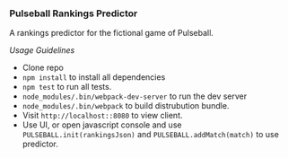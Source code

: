 ### Pulseball Rankings Predictor ###

A rankings predictor for the fictional game of Pulseball.

*Usage Guidelines*

* Clone repo
* `npm install` to install all dependencies
* `npm test` to run all tests.
* `node_modules/.bin/webpack-dev-server` to run the dev server
* `node_modules/.bin/webpack` to build distrubution bundle.
* Visit `http://localhost::8080` to view client.
* Use UI, or open javascript console and use `PULSEBALL.init(rankingsJson)` and `PULSEBALL.addMatch(match)` to use predictor.

